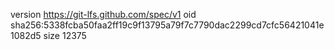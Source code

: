 version https://git-lfs.github.com/spec/v1
oid sha256:5338fcba50faa2ff19c9f13795a79f7c7790dac2299cd7cfc56421041e1082d5
size 12375
